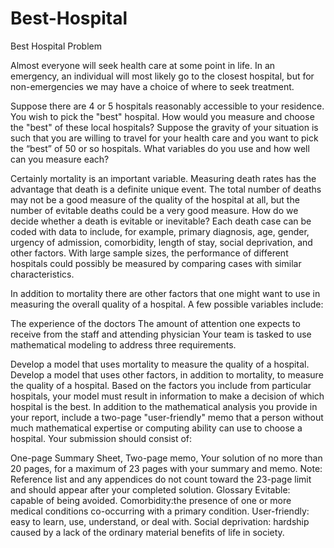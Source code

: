 # Best-Hospital
Best Hospital
Problem	 
 	
Almost everyone will seek health care at some point in life. In an emergency, an individual will most likely go to the closest hospital, but for non-emergencies we may have a choice of where to seek treatment.

Suppose there are 4 or 5 hospitals reasonably accessible to your residence. You wish to pick the "best" hospital. How would you measure and choose the "best" of these local hospitals? Suppose the gravity of your situation is such that you are willing to travel for your health care and you want to pick the “best” of 50 or so hospitals. What variables do you use and how well can you measure each?

Certainly mortality is an important variable. Measuring death rates has the advantage that death is a definite unique event. The total number of deaths may not be a good measure of the quality of the hospital at all, but the number of evitable deaths could be a very good measure. How do we decide whether a death is evitable or inevitable? Each death case can be coded with data to include, for example, primary diagnosis, age, gender, urgency of admission, comorbidity, length of stay, social deprivation, and other factors. With large sample sizes, the performance of different hospitals could possibly be measured by comparing cases with similar characteristics.

In addition to mortality there are other factors that one might want to use in measuring the overall quality of a hospital. A few possible variables include:

The experience of the doctors
The amount of attention one expects to receive from the staff and attending physician
Your team is tasked to use mathematical modeling to address three requirements.

Develop a model that uses mortality to measure the quality of a hospital.
Develop a model that uses other factors, in addition to mortality, to measure the quality of a hospital. Based on the factors you include from particular hospitals, your model must result in information to make a decision of which hospital is the best.
In addition to the mathematical analysis you provide in your report, include a two-page "user-friendly" memo that a person without much mathematical expertise or computing ability can use to choose a hospital.
Your submission should consist of:

One-page Summary Sheet,
Two-page memo,
Your solution of no more than 20 pages, for a maximum of 23 pages with your summary and memo.
Note: Reference list and any appendices do not count toward the 23-page limit and should appear after your completed solution.
Glossary
Evitable: capable of being avoided.
Comorbidity:the presence of one or more medical conditions co-occurring with a primary condition.
User-friendly: easy to learn, use, understand, or deal with.
Social deprivation: hardship caused by a lack of the ordinary material benefits of life in society.
